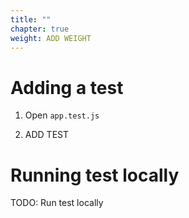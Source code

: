 ```yaml
---
title: ""
chapter: true
weight: ADD WEIGHT
---
```


# Adding a test

1. Open `app.test.js`

2. ADD TEST

# Running test locally

TODO: Run test locally